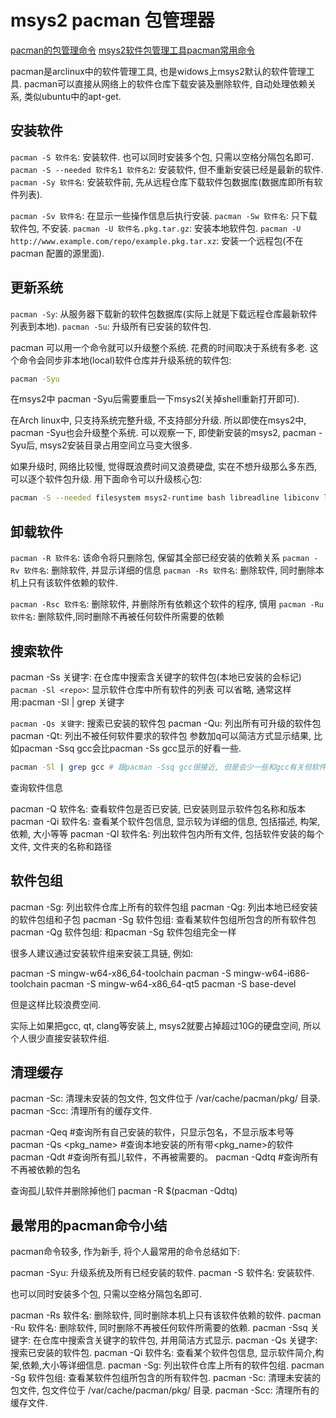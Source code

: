 # msys2 pacman 包管理器

[pacman的包管理命令](https://blog.csdn.net/qq_41601836/article/details/106519865)
[msys2软件包管理工具pacman常用命令](https://blog.csdn.net/hustlei/article/details/86687621)

pacman是arclinux中的软件管理工具, 也是widows上msys2默认的软件管理工具.
pacman可以直接从网络上的软件仓库下载安装及删除软件, 自动处理依赖关系, 类似ubuntu中的apt-get.

## 安装软件

`pacman -S 软件名`: 安装软件.
也可以同时安装多个包, 只需以空格分隔包名即可.
`pacman -S --needed 软件名1 软件名2`: 安装软件, 但不重新安装已经是最新的软件.
`pacman -Sy 软件名`: 安装软件前, 先从远程仓库下载软件包数据库(数据库即所有软件列表).

`pacman -Sv 软件名`: 在显示一些操作信息后执行安装.
`pacman -Sw 软件名`: 只下载软件包, 不安装.
`pacman -U 软件名.pkg.tar.gz`: 安装本地软件包.
`pacman -U http://www.example.com/repo/example.pkg.tar.xz`: 
安装一个远程包(不在 pacman 配置的源里面).

## 更新系统

`pacman -Sy`: 从服务器下载新的软件包数据库(实际上就是下载远程仓库最新软件列表到本地).
`pacman -Su`: 升级所有已安装的软件包.

pacman 可以用一个命令就可以升级整个系统.
花费的时间取决于系统有多老.
这个命令会同步非本地(local)软件仓库并升级系统的软件包:

```bash
pacman -Syu
```

在msys2中 pacman -Syu后需要重启一下msys2(关掉shell重新打开即可).

在Arch linux中, 只支持系统完整升级, 不支持部分升级.
所以即使在msys2中, pacman -Syu也会升级整个系统.
可以观察一下, 即使新安装的msys2, pacman -Syu后, msys2安装目录占用空间立马变大很多.

如果升级时, 网络比较慢, 觉得既浪费时间又浪费硬盘, 实在不想升级那么多东西, 可以逐个软件包升级.
用下面命令可以升级核心包:

```bash
pacman -S --needed filesystem msys2-runtime bash libreadline libiconv libarchive libgpgme libcurl pacman ncurses libintl
```

## 卸载软件

`pacman -R 软件名`: 该命令将只删除包, 保留其全部已经安装的依赖关系
`pacman -Rv 软件名`: 删除软件, 并显示详细的信息
`pacman -Rs 软件名`: 删除软件, 同时删除本机上只有该软件依赖的软件.

`pacman -Rsc 软件名`: 删除软件, 并删除所有依赖这个软件的程序, 慎用
`pacman -Ru 软件名`: 删除软件,同时删除不再被任何软件所需要的依赖

## 搜索软件

pacman -Ss 关键字: 在仓库中搜索含关键字的软件包(本地已安装的会标记)
`pacman -Sl <repo>`:
显示软件仓库中所有软件的列表
可以省略, 通常这样用:pacman -Sl | grep 关键字

`pacman -Qs 关键字`: 搜索已安装的软件包
pacman -Qu: 列出所有可升级的软件包
pacman -Qt: 列出不被任何软件要求的软件包
参数加q可以简洁方式显示结果, 比如pacman -Ssq gcc会比pacman -Ss gcc显示的好看一些.

```bash
pacman -Sl | grep gcc # 跟pacman -Ssq gcc很接近, 但是会少一些和gcc有关但软件名不包含gcc的包.
```

查询软件信息

pacman -Q 软件名: 查看软件包是否已安装, 已安装则显示软件包名称和版本
pacman -Qi 软件名: 查看某个软件包信息, 显示较为详细的信息, 包括描述, 构架, 依赖, 大小等等
pacman -Ql 软件名: 列出软件包内所有文件, 包括软件安装的每个文件, 文件夹的名称和路径

## 软件包组

pacman -Sg: 列出软件仓库上所有的软件包组
pacman -Qg: 列出本地已经安装的软件包组和子包
pacman -Sg 软件包组: 查看某软件包组所包含的所有软件包
pacman -Qg 软件包组: 和pacman -Sg 软件包组完全一样

很多人建议通过安装软件组来安装工具链, 例如:

pacman -S mingw-w64-x86_64-toolchain
pacman -S mingw-w64-i686-toolchain
pacman -S mingw-w64-x86_64-qt5
pacman -S base-devel

但是这样比较浪费空间.

实际上如果把gcc, qt, clang等安装上, msys2就要占掉超过10G的硬盘空间, 所以个人很少直接安装软件组.

## 清理缓存

pacman -Sc: 清理未安装的包文件, 包文件位于 /var/cache/pacman/pkg/ 目录.
pacman -Scc: 清理所有的缓存文件.

pacman -Qeq #查询所有自己安装的软件，只显示包名，不显示版本号等
pacman -Qs <pkg_name> #查询本地安装的所有带<pkg_name>的软件
pacman -Qdt #查询所有孤儿软件，不再被需要的。
pacman -Qdtq #查询所有不再被依赖的包名

查询孤儿软件并删除掉他们
pacman -R $(pacman -Qdtq)

## 最常用的pacman命令小结

pacman命令较多, 作为新手, 将个人最常用的命令总结如下:

pacman -Syu: 升级系统及所有已经安装的软件.
pacman -S 软件名: 安装软件.

也可以同时安装多个包, 只需以空格分隔包名即可.

pacman -Rs 软件名: 删除软件, 同时删除本机上只有该软件依赖的软件.
pacman -Ru 软件名: 删除软件, 同时删除不再被任何软件所需要的依赖.
pacman -Ssq 关键字: 在仓库中搜索含关键字的软件包, 并用简洁方式显示.
pacman -Qs 关键字: 搜索已安装的软件包.
pacman -Qi 软件名: 查看某个软件包信息, 显示软件简介,构架,依赖,大小等详细信息.
pacman -Sg: 列出软件仓库上所有的软件包组.
pacman -Sg 软件包组: 查看某软件包组所包含的所有软件包.
pacman -Sc: 清理未安装的包文件, 包文件位于 /var/cache/pacman/pkg/ 目录.
pacman -Scc: 清理所有的缓存文件.


